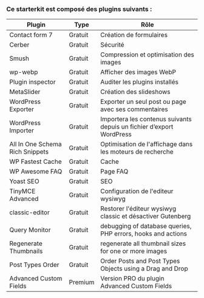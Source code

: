 ### Ce starterkit est composé des plugins suivants : 

|  Plugin |  Type | Rôle  |
|---|---|---|
|  Contact form 7 |  Gratuit |   Création de formulaires |
|  Cerber |  Gratuit |  Sécurité |
|  Smush |  Gratuit |  Compression et optimisation des images |
|  wp-webp |  Gratuit |  Afficher des images WebP |
|  Plugin inspector |  Gratuit |  Auditer les plugins installés |
|  MetaSlider |  Gratuit |  Création des slideshows |
|  WordPress Exporter |  Gratuit |  Exporter un seul post ou page avec ses commentaires |
|  WordPress Importer |  Gratuit |  Importera les contenus suivants depuis un fichier d’export WordPress |
|  All In One Schema Rich Snippets |  Gratuit |  Optimisation de l'affichage dans les moteurs de recherche |
|  WP Fastest Cache |  Gratuit |  Cache |
|  WP Awesome FAQ |  Gratuit |  Page FAQ |
|  Yoast SEO |  Gratuit |  SEO |
|  TinyMCE Advanced |  Gratuit |  Configuration de l'editeur wysiwyg |
|  classic-editor |  Gratuit |  Restorer l'éditeur wysiwyg classic et désactiver Gutenberg |
|  Query Monitor |  Gratuit |  debugging of database queries, PHP errors, hooks and actions |
|  Regenerate Thumbnails |  Gratuit |  regenerate all thumbnail sizes for one or more images |
|  Post Types Order |  Gratuit |   Order Posts and Post Types Objects using a Drag and Drop |
|  Advanced Custom Fields |  Premium |   Version PRO du plugin Advanced Custom Fields |
